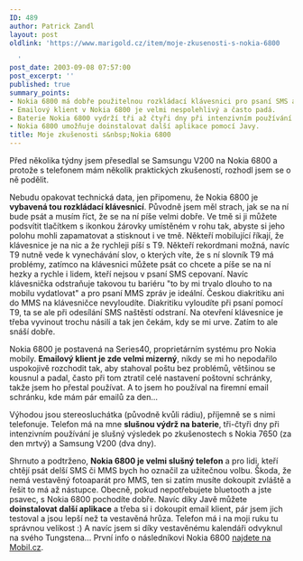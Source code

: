 ```yaml
---
ID: 489
author: Patrick Zandl
layout: post
oldlink: 'https://www.marigold.cz/item/moje-zkusenosti-s-nokia-6800

  '
post_date: 2003-09-08 07:57:00
post_excerpt: ''
published: true
summary_points:
- Nokia 6800 má dobře použitelnou rozkládací klávesnici pro psaní SMS a MMS.
- Emailový klient v Nokia 6800 je velmi nespolehlivý a často padá.
- Baterie Nokia 6800 vydrží tři až čtyři dny při intenzivním používání.
- Nokia 6800 umožňuje doinstalovat další aplikace pomocí Javy.
title: Moje zkušenosti s&nbsp;Nokia 6800
---
```


<p>
Před několika týdny jsem přesedlal se Samsungu V200 na Nokia 6800 a protože s telefonem mám několik praktických zkušeností, rozhodl jsem se o ně podělit. </p>

<p>
Nebudu opakovat technická data, jen připomenu, že Nokia 6800 je <STRONG>vybavená tou rozkládací klávesnicí</STRONG>. Původně jsem měl strach, jak se na ní bude psát a musím říct, že se na ní píše velmi dobře. Ve tmě si ji můžete podsvítit tlačítkem s ikonkou žárovky umístěném v rohu tak, abyste si jeho polohu mohli zapamatovat a stisknout i ve tmě. Někteří mobilující říkají, že klávesnice je na nic a že rychleji píší s T9. Někteří rekordmani možná, navíc T9 nutně vede k vynechávání slov, o kterých víte, že s ní slovník T9 má problémy, zatímco na klávesnici můžete psát co chcete a píše se na ní hezky a rychle i lidem, kteří nejsou v psaní SMS cepovaní. Navíc klávesnička odstraňuje takovou tu bariéru "to by mi trvalo dlouho to na mobilu vydatlovat" a pro psaní MMS zpráv je ideální. Českou diakritiku ani do MMS na klávesničce nevyloudíte. Diakritiku vyloudíte při psaní pomocí T9, ta se ale při odesílání SMS naštěstí odstraní. Na otevření klávesnice je třeba vyvinout trochu násilí a tak jen čekám, kdy se mi urve. Zatím to ale snáší dobře. </p>

<p>
Nokia 6800 je postavená na Series40, proprietárním systému pro Nokia mobily. <STRONG>Emailový klient je zde velmi mizerný</STRONG>, nikdy se mi ho nepodařilo uspokojivě rozchodit tak, aby stahoval poštu bez problémů, většinou se kousnul a padal, často při tom ztratil celé nastavení poštovní schránky, takže jsem ho přestal používat. A to jsem ho používal na firemní email schránku, kde mám pár emailů za den...</p>

<p>
Výhodou jsou stereosluchátka (původně kvůli rádiu), příjemně se s nimi telefonuje. Telefon má na mne <STRONG>slušnou výdrž na baterie</STRONG>, tři-čtyři dny při intenzivním používání je slušný výsledek po zkušenostech s Nokia 7650 (za den mrtvý) a Samsung V200 (dva dny). </p>

<p>
Shrnuto a podtrženo, <STRONG>Nokia 6800 je velmi slušný telefon</STRONG> a pro lidi, kteří chtějí psát delší SMS či MMS&#160;bych&#160;ho&#160;označil za užitečnou volbu.&#160;Škoda, že nemá vestavěný fotoaparát pro MMS, ten si zatím musíte dokoupit zvláště a řešit to má až nástupce. Obecně, pokud nepotřebujete bluetooth a jste psavec, s Nokia 6800 pochodíte dobře. Navíc díky Javě můžete <STRONG>doinstalovat další aplikace</STRONG> a třeba si i dokoupit email klient, pár jsem jich testoval a jsou lepší než ta vestavěná hrůza. Telefon má i na moji ruku tu správnou velikost :) A navíc jsem si díky vestavěnému kalendáři odvyknul na svého Tungstena... První info o následníkovi Nokia 6800 <A href="http://mobil.idnes.cz/mobilni_komunikace/mobilni_telefony/abecedni_prehled_mt/nokia/nokia6850nastupce6800030907.html" target=_blank>najdete na Mobil.cz</A>.</p>